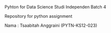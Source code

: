 Pyhton for Data Science Studi Independen Batch 4

Repository for python assignment

Nama : Tsaabitah Anggraini (PYTN-KS12-023)